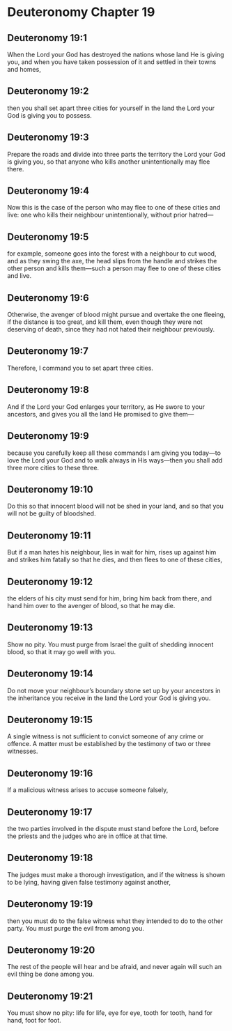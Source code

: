 # Deuteronomy Chapter 19

## Deuteronomy 19:1
When the Lord your God has destroyed the nations whose land He is giving you, and when you have taken possession of it and settled in their towns and homes,

## Deuteronomy 19:2
then you shall set apart three cities for yourself in the land the Lord your God is giving you to possess.

## Deuteronomy 19:3
Prepare the roads and divide into three parts the territory the Lord your God is giving you, so that anyone who kills another unintentionally may flee there.

## Deuteronomy 19:4
Now this is the case of the person who may flee to one of these cities and live: one who kills their neighbour unintentionally, without prior hatred—

## Deuteronomy 19:5
for example, someone goes into the forest with a neighbour to cut wood, and as they swing the axe, the head slips from the handle and strikes the other person and kills them—such a person may flee to one of these cities and live.

## Deuteronomy 19:6
Otherwise, the avenger of blood might pursue and overtake the one fleeing, if the distance is too great, and kill them, even though they were not deserving of death, since they had not hated their neighbour previously.

## Deuteronomy 19:7
Therefore, I command you to set apart three cities.

## Deuteronomy 19:8
And if the Lord your God enlarges your territory, as He swore to your ancestors, and gives you all the land He promised to give them—

## Deuteronomy 19:9
because you carefully keep all these commands I am giving you today—to love the Lord your God and to walk always in His ways—then you shall add three more cities to these three.

## Deuteronomy 19:10
Do this so that innocent blood will not be shed in your land, and so that you will not be guilty of bloodshed.

## Deuteronomy 19:11
But if a man hates his neighbour, lies in wait for him, rises up against him and strikes him fatally so that he dies, and then flees to one of these cities,

## Deuteronomy 19:12
the elders of his city must send for him, bring him back from there, and hand him over to the avenger of blood, so that he may die.

## Deuteronomy 19:13
Show no pity. You must purge from Israel the guilt of shedding innocent blood, so that it may go well with you.

## Deuteronomy 19:14
Do not move your neighbour’s boundary stone set up by your ancestors in the inheritance you receive in the land the Lord your God is giving you.

## Deuteronomy 19:15
A single witness is not sufficient to convict someone of any crime or offence. A matter must be established by the testimony of two or three witnesses.

## Deuteronomy 19:16
If a malicious witness arises to accuse someone falsely,

## Deuteronomy 19:17
the two parties involved in the dispute must stand before the Lord, before the priests and the judges who are in office at that time.

## Deuteronomy 19:18
The judges must make a thorough investigation, and if the witness is shown to be lying, having given false testimony against another,

## Deuteronomy 19:19
then you must do to the false witness what they intended to do to the other party. You must purge the evil from among you.

## Deuteronomy 19:20
The rest of the people will hear and be afraid, and never again will such an evil thing be done among you.

## Deuteronomy 19:21
You must show no pity: life for life, eye for eye, tooth for tooth, hand for hand, foot for foot.

